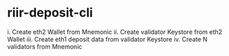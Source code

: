 riir-deposit-cli
================

i. Create eth2 Wallet from Mnemonic
ii. Create validator Keystore from eth2 Wallet
iii. Create eth1 deposit data from validator Keystore
iv. Create N validators from Mnemonic

